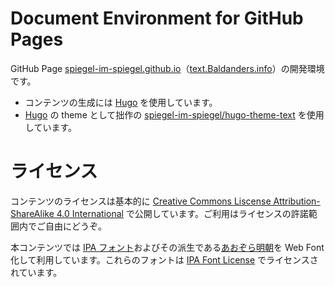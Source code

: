 # Document Environment for GitHub Pages

GitHub Page [spiegel-im-spiegel.github.io](https://github.com/spiegel-im-spiegel/spiegel-im-spiegel.github.io)（[text.Baldanders.info](http://text.baldanders.info/)）の開発環境です。

- コンテンツの生成には [Hugo](http://gohugo.io/) を使用しています。
- [Hugo](http://gohugo.io/) の theme として拙作の [spiegel-im-spiegel/hugo-theme-text](https://github.com/spiegel-im-spiegel/hugo-theme-text) を使用しています。

# ライセンス

コンテンツのライセンスは基本的に [Creative Commons Liscense Attribution-ShareAlike 4.0 International](http://creativecommons.org/licenses/by-sa/4.0/) で公開しています。ご利用はライセンスの許諾範囲内でご自由にどうぞ。

本コンテンツでは [IPA フォント](http://ipafont.ipa.go.jp/)およびその派生である[あおぞら明朝](http://blueskis.wktk.so/AozoraMincho/)を Web Font 化して利用しています。これらのフォントは [IPA Font License](http://text.baldanders.info/fonts/IPA_Font_License_Agreement_v1.0.txt) でライセンスされています。
